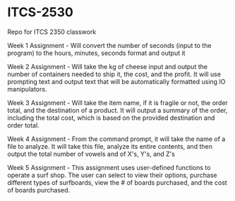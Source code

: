 # ITCS-2530
Repo for ITCS 2350 classwork

Week 1 Assignment - Will convert the number of seconds (input to the program) to the hours, minutes, seconds format and output it



Week 2 Assignment - Will take the kg of cheese input and output the number of containers needed to ship it, the cost, and the profit.
                    It will use prompting text and output text that will be automatically formatted using IO manipulators.
    
    
Week 3 Assignment - Will take the item name, if it is fragile or not, the order total, and the destination of a product. It will output a summary of the order, including the total cost, which is based on the provided destination and order total. 



Week 4 Assignment - From the command prompt, it will take the name of a file to analyze. It will take this file, analyze its entire contents, and then output the total number of vowels and of X's, Y's, and Z's 


Week 5 Assignment - This assignment uses user-defined functions to operate a surf shop. The user can select to view their options, purchase different types of surfboards, view the # of boards purchased, and the cost of boards purchased.

